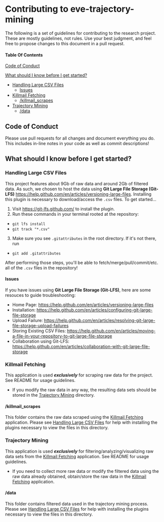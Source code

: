 # Contributing to eve-trajectory-mining

The following is a set of guidelines for contributing to the research project. These are mostly guidelines, not rules. Use your best judgment, and feel free to propose changes to this document in a pull request.

#### Table Of Contents

[Code of Conduct](#code-of-conduct)

[What should I know before I get started?](#what-should-i-know-before-i-get-started)
  * [Handling Large CSV Files](#handling-large-csv-files)
    * [Issues](#issues)
  * [Killmail Fetching](#killmail-fetching)
    * [/killmail_scrapes](#killmail-scrapes)
  * [Trajectory Mining](#trajectory-mining)
    * [/data](#data)

## Code of Conduct

Please use pull requests for all changes and document everything you do. This includes in-line notes in your code as well as commit descriptions!

## What should I know before I get started?

### Handling Large CSV Files

This project features about 9Gb of raw data and around 2Gb of filtered data. As such, we chosen to host the data using **Git Large File Storage (Git-LFS)** <https://help.github.com/en/articles/versioning-large-files>. Installing this plugin is necessary to download/access the `.csv` files. To get started...

1) Visit <https://git-lfs.github.com/> to install the plugin.
2) Run these commands in your terminal rooted at the repository:
  - `git lfs install`
  - `git track "*.csv"`
3) Make sure you see `.gitattributes` in the root directory. If it's not there, run
  - `git add .gitattributes`

After performing those steps, you'll be able to fetch/merge/pull/commit/etc. all of the `.csv` files in the repository!

#### Issues

If you have issues using **Git Large File Storage (Git-LFS)**, here are some resouces to guide troubleshooting:
- Home Page: <https://help.github.com/en/articles/versioning-large-files>
- Installation: <https://help.github.com/en/articles/configuring-git-large-file-storage>
- Upload Failure: <https://help.github.com/en/articles/resolving-git-large-file-storage-upload-failures>
- Storing Existing CSV Files: <https://help.github.com/en/articles/moving-a-file-in-your-repository-to-git-large-file-storage>
- Collaboration using Git-LFS: <https://help.github.com/en/articles/collaboration-with-git-large-file-storage>

### Killmail Fetching

This application is used ***exclusively*** for scraping raw data for the project. See README for usage guidelines.

- If you modify the raw data in any way, the resulting data sets should be stored in the [Trajectory Mining](#trajectory-mining) directory.

#### /killmail_scrapes

This folder contains the raw data scraped using the [Killmail Fetching](#killmail-fetching) application. Please see [Handling Large CSV Files](#handling-large-csv-files) for help with installing the plugins necessary to view the files in this directory.

### Trajectory Mining

This application is used ***exclusively*** for filtering/analyzing/visualizing raw data sets from the [Killmail Fetching](#killmail-fetching) application. See README for usage guidelines.

- If you need to collect more raw data or modify the filtered data using the raw data already obtained, obtain/store the raw data in the [Killmail Fetching](#killmail-fetching) application.


#### /data

This folder contains filtered data used in the trajectory mining process. Please see [Handling Large CSV Files](#handling-large-csv-files) for help with installing the plugins necessary to view the files in this directory.
